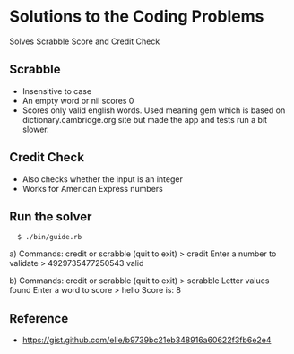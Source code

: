 # Solutions to the Coding Problems
Solves Scrabble Score and Credit Check

## Scrabble
  * Insensitive to case
  * An empty word or nil scores 0
  * Scores only valid english words. Used meaning gem which is based on dictionary.cambridge.org site but made the app and tests run a bit slower.

## Credit Check
  * Also checks whether the input is an integer
  * Works for American Express numbers

## Run the solver
```
  $ ./bin/guide.rb
```

a)
    Commands: credit or scrabble (quit to exit)
    > credit
    Enter a number to validate
    > 4929735477250543
    valid

b)
    Commands: credit or scrabble (quit to exit)
    > scrabble
    Letter values found
    Enter a word to score
    > hello
    Score is: 8    

## Reference
- https://gist.github.com/elle/b9739bc21eb348916a60622f3fb6e2e4
